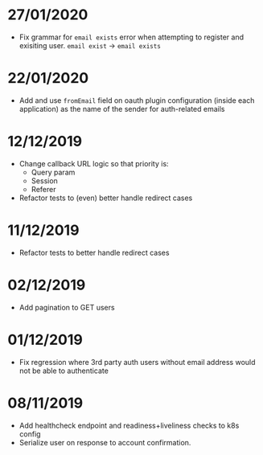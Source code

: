 # 27/01/2020
- Fix grammar for `email exists` error when attempting to register and exisiting user. `email exist` -> `email exists`

# 22/01/2020
- Add and use `fromEmail` field on oauth plugin configuration (inside each application) as the name of the sender for auth-related emails

# 12/12/2019
- Change callback URL logic so that priority is:
    - Query param
    - Session
    - Referer
- Refactor tests to (even) better handle redirect cases

# 11/12/2019
- Refactor tests to better handle redirect cases

# 02/12/2019
- Add pagination to GET users

# 01/12/2019
- Fix regression where 3rd party auth users without email address would not be able to authenticate

# 08/11/2019
- Add healthcheck endpoint and readiness+liveliness checks to k8s config
- Serialize user on response to account confirmation.
